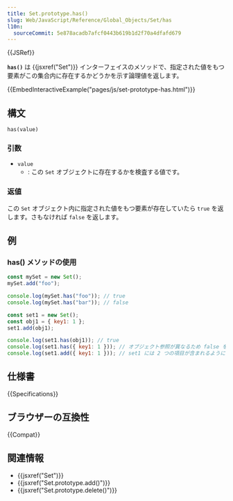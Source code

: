 ```yaml
---
title: Set.prototype.has()
slug: Web/JavaScript/Reference/Global_Objects/Set/has
l10n:
  sourceCommit: 5e878acadb7afcf0443b619b1d2f70a4dfafd679
---
```


{{JSRef}}

**`has()`** は {{jsxref("Set")}} インターフェイスのメソッドで、指定された値をもつ要素がこの集合内に存在するかどうかを示す論理値を返します。

{{EmbedInteractiveExample("pages/js/set-prototype-has.html")}}

## 構文

```js-nolint
has(value)
```

### 引数

- `value`
  - : この `Set` オブジェクトに存在するかを検査する値です。

### 返値

この `Set` オブジェクト内に指定された値をもつ要素が存在していたら `true` を返します。さもなければ `false` を返します。

## 例

### has() メソッドの使用

```js
const mySet = new Set();
mySet.add("foo");

console.log(mySet.has("foo")); // true
console.log(mySet.has("bar")); // false

const set1 = new Set();
const obj1 = { key1: 1 };
set1.add(obj1);

console.log(set1.has(obj1)); // true
console.log(set1.has({ key1: 1 })); // オブジェクト参照が異なるため false を返す
console.log(set1.add({ key1: 1 })); // set1 には 2 つの項目が含まれるようになる
```

## 仕様書

{{Specifications}}

## ブラウザーの互換性

{{Compat}}

## 関連情報

- {{jsxref("Set")}}
- {{jsxref("Set.prototype.add()")}}
- {{jsxref("Set.prototype.delete()")}}
